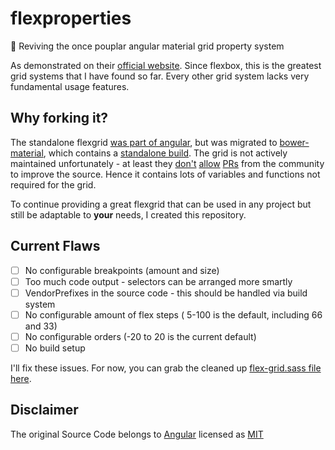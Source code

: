 # flexproperties
:construction: Reviving the once pouplar angular material grid property system

As demonstrated on their [official website](https://material.angularjs.org/latest/layout/children).
Since flexbox, this is the greatest grid systems that I have found so far. Every other grid system lacks very fundamental usage features.

## Why forking it?

The standalone flexgrid [was part of angular](https://github.com/angular/material/issues/7660#issuecomment-199440833), but was migrated to [bower-material](https://github.com/angular/bower-material/), which contains a [standalone build](https://github.com/angular/material/blob/master/src/core/style/layout.scss). The grid is not actively maintained unfortunately - at least they [don't](https://github.com/angular/bower-material/pull/33#issuecomment-174316983) [allow](https://github.com/angular/bower-material/pull/34#issuecomment-218363943) [PRs](https://github.com/angular/bower-material/pulls?q=is%3Apr+is%3Aclosed) from the community to improve the source. Hence it contains lots of variables and functions not required for the grid.

To continue providing a great flexgrid that can be used in any project but still be adaptable to **your** needs, I created this repository.

## Current Flaws

 * [ ] No configurable breakpoints (amount and size)
 * [ ] Too much code output - selectors can be arranged more smartly
 * [ ] VendorPrefixes in the source code - this should be handled via build system
 * [ ] No configurable amount of flex steps ( 5-100 is the default, including 66 and 33)
 * [ ] No configurable orders (-20 to 20 is the current default)
 * [ ] No build setup

I'll fix these issues. For now, you can grab the cleaned up [flex-grid.sass file here](https://github.com/MartinMuzatko/flexproperties/blob/master/src/flex-grid.sass).

## Disclaimer

The original Source Code belongs to [Angular](https://github.com/angular) licensed as [MIT](https://github.com/angular/bower-material/blob/master/LICENSE)
